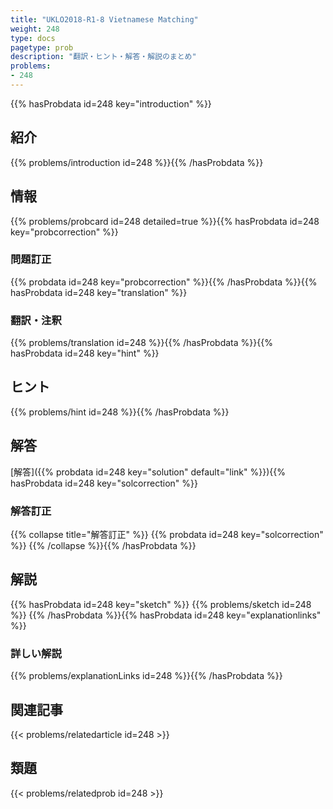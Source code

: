 ```yaml
---
title: "UKLO2018-R1-8 Vietnamese Matching"
weight: 248
type: docs
pagetype: prob
description: "翻訳・ヒント・解答・解説のまとめ"
problems: 
- 248
---
```


{{% hasProbdata id=248 key="introduction" %}}

## 紹介

{{% problems/introduction id=248 %}}{{% /hasProbdata %}}

## 情報

{{% problems/probcard id=248 detailed=true %}}{{% hasProbdata id=248 key="probcorrection" %}}

### 問題訂正

{{% probdata id=248 key="probcorrection" %}}{{% /hasProbdata %}}{{% hasProbdata id=248 key="translation" %}}

### 翻訳・注釈

{{% problems/translation id=248 %}}{{% /hasProbdata %}}{{% hasProbdata id=248 key="hint" %}}

## ヒント

{{% problems/hint id=248 %}}{{% /hasProbdata %}}

## 解答

[解答]({{% probdata id=248 key="solution" default="link" %}}){{% hasProbdata id=248 key="solcorrection" %}}

### 解答訂正

{{% collapse title="解答訂正" %}}
{{% probdata id=248 key="solcorrection" %}}
{{% /collapse %}}{{% /hasProbdata %}}

## 解説

{{% hasProbdata id=248 key="sketch" %}}
{{% problems/sketch id=248 %}}
{{% /hasProbdata %}}{{% hasProbdata id=248 key="explanationlinks" %}}

### 詳しい解説

{{% problems/explanationLinks id=248 %}}{{% /hasProbdata %}}

## 関連記事

{{< problems/relatedarticle id=248 >}}

## 類題

{{< problems/relatedprob id=248 >}}
